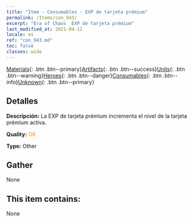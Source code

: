 ```yaml
---
title: "Item - Consumables - EXP de tarjeta prémium"
permalink: /Items/con_943/
excerpt: "Era of Chaos  EXP de tarjeta prémium"
last_modified_at: 2021-04-12
locale: es
ref: "con_943.md"
toc: false
classes: wide
---
```

 [Materials](/es/Items/){: .btn .btn--primary}[Artifacts](/es/Items/Artifacts/){: .btn .btn--success}[Units](/es/Items/Units/){: .btn .btn--warning}[Heroes](/es/Items/Heroes/){: .btn .btn--danger}[Consumables](/es/Items/Consumables/){: .btn .btn--info}[Unknown](/es/Items/Unknown/){: .btn .btn--primary}

## Detalles
 **Descripción:** La EXP de tarjeta prémium incrementa el nivel de la tarjeta prémium activa.

 **Quality:** <span style="color: #FF8C00">OK</span>

 **Type:** Other

## Gather

  None

## This item contains:

  None

